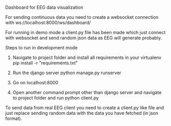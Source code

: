 Dashboard for EEG data visualization

For sending continuous data you need to create a websocket connection with
ws://localhost:8000/ws/dashboard/

For running in demo mode a client.py file has been made which just connect with websocket and send random json data as EEG will generate probably.

Steps to run in development mode

1) Navigate to project folder and install all requirements in your virtualenv
pip install -r "requirements.txt"

2) Run the django server
python manage.py runserver

3) Go on localhost:8000

4) Open another command prompt other than django server and navigate to project folder and run 
python client.py




To send data from real EEG client you need to create a client.py like file and just replace sending random data with the data you have fetched (in json format).




